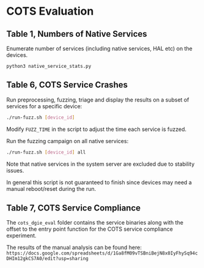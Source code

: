 # COTS Evaluation

## Table 1, Numbers of Native Services

Enumerate number of services (including native services, HAL etc) on the devices. 
```
python3 native_service_stats.py
```

## Table 6, COTS Service Crashes

Run preprocessing, fuzzing, triage and display the results on a subset of services for a specific device:
```bash
./run-fuzz.sh [device_id]
``` 

Modify `FUZZ_TIME` in the script to adjust the time each service is fuzzed.

Run the fuzzing campaign on all native services:
```bash
./run-fuzz.sh [device_id] all
```

Note that native services in the system server are excluded due to stability issues. 

In general this script is not guaranteed to finish since devices may need a manual reboot/reset during the run.

## Table 7, COTS Service Compliance

The `cots_dgie_eval` folder contains the service binaries along with the offset to the entry point function for the COTS service compliance experiment.

The results of the manual analysis can be found here: 
`https://docs.google.com/spreadsheets/d/1Ga8fM09vTSBniBejN8x0IyFhySq94cDHIm12gkCS7A0/edit?usp=sharing`


